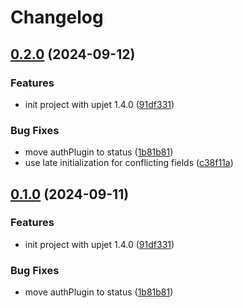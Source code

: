 # Changelog

## [0.2.0](https://github.com/jellysmack-tech/provider-mysql/compare/v0.1.0...v0.2.0) (2024-09-12)


### Features

* init project with upjet 1.4.0 ([91df331](https://github.com/jellysmack-tech/provider-mysql/commit/91df331c3c463cdba2e7fcd0867c84b867455f16))


### Bug Fixes

* move authPlugin to status ([1b81b81](https://github.com/jellysmack-tech/provider-mysql/commit/1b81b819c796be7523494c6a527131e05965ff4b))
* use late initialization for conflicting fields ([c38f11a](https://github.com/jellysmack-tech/provider-mysql/commit/c38f11af2ac37c92ca6dbda9a7f88625765b46b4))

## [0.1.0](https://github.com/jellysmack-tech/provider-mysql/compare/v0.0.0...v0.1.0) (2024-09-11)


### Features

* init project with upjet 1.4.0 ([91df331](https://github.com/jellysmack-tech/provider-mysql/commit/91df331c3c463cdba2e7fcd0867c84b867455f16))


### Bug Fixes

* move authPlugin to status ([1b81b81](https://github.com/jellysmack-tech/provider-mysql/commit/1b81b819c796be7523494c6a527131e05965ff4b))
